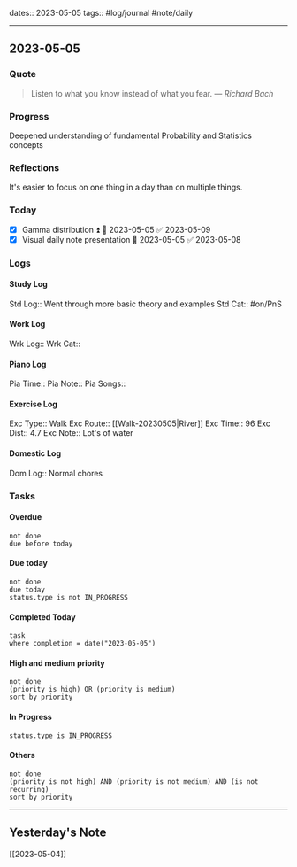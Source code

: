 dates:: 2023-05-05
tags:: #log/journal #note/daily 

---
## 2023-05-05

### Quote

> Listen to what you know instead of what you fear.
> — <cite>Richard Bach</cite>


### Progress

Deepened understanding of fundamental Probability and Statistics concepts

### Reflections

It's easier to focus on one thing in a day than on multiple things.

### Today

- [x] Gamma distribution ⏫ 🛫 2023-05-05 ✅ 2023-05-09
- [x] Visual daily note presentation 🛫 2023-05-05 ✅ 2023-05-08

### Logs

#### Study Log
Std Log:: Went through more basic theory and examples
Std Cat:: #on/PnS 

#### Work Log
Wrk Log:: 
Wrk Cat:: 

#### Piano Log

Pia Time:: 
Pia Note:: 
Pia Songs:: 

#### Exercise Log

Exc Type:: Walk
Exc Route:: [[Walk-20230505|River]]
Exc Time:: 96
Exc Dist:: 4.7
Exc Note:: Lot's of water

#### Domestic Log

Dom Log:: Normal chores

### Tasks

#### Overdue

```tasks
not done
due before today
```


#### Due today

```tasks
not done
due today
status.type is not IN_PROGRESS
```

#### Completed Today

```dataview
task
where completion = date("2023-05-05")
```


#### High and medium priority

```tasks
not done
(priority is high) OR (priority is medium)
sort by priority
```

#### In Progress

```tasks
status.type is IN_PROGRESS
```

#### Others

```tasks
not done
(priority is not high) AND (priority is not medium) AND (is not recurring)
sort by priority
```


---
## Yesterday's Note

[[2023-05-04]]



